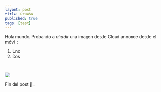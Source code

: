 ```yaml
---
layout: post
title: Prueba
published: true
tags: [test] 
---
```


Hola mundo. Probando a&nbsp;*a&ntilde;adir*&nbsp;una imagen desde Cloud annonce desde el m&oacute;vil :

1. Uno
2. Dos

&nbsp;

![](blob:https://app.cloudcannon.com/23faff6b-613b-445f-8b80-36081f688cb2)

Fin del post 📯 .

&nbsp;

&nbsp;
